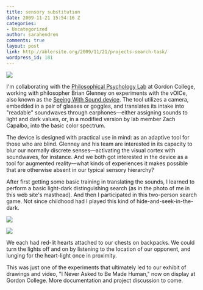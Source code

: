 ```yaml
---
title: sensory substitution
date: 2009-11-21 15:54:16 Z
categories:
- Uncategorized
author: sarahendren
comments: true
layout: post
link: http://ablersite.org/2009/11/21/projects-search-task/
wordpress_id: 181
---
```


[![](http://ablersite.files.wordpress.com/2009/11/searchtask1.jpg?w=1024)](http://ablersite.files.wordpress.com/2009/11/searchtask1.jpg)

I'm collaborating with the [Philosophical Psychology Lab](http://ppl.gordon.edu/) at Gordon College, working with philosopher Brian Glenney on experiments with the vOICe, also known as the [Seeing With Sound device](http://www.seeingwithsound.com/). The tool utilizes a camera, embedded in a pair of glasses or goggles, and translates its intake into "readable" soundwaves through earphones—either assigning sounds to light and dark values, or, in a modified version by lab member Zach Capalbo, into the basic color spectrum.

The device is designed with practical use in mind: as an adaptive tool for those who are blind. Glenney and his team are interested in its capacity to blur our normally discrete senses—activating the visual cortex with soundwaves, for instance. And we both got interested in the device as a tool for augmented reality—what kinds of experiences it makes possible that are otherwise absent in our typical sensory hierarchy?

After first getting some basic training in translating the sounds, I learned to perform a basic light-dark distinguishing search (as in the photo of me in this web site's masthead). And then I participated in this two-person search game. Not since childhood had I played this kind of hide-and-seek-in-the-dark.

[![](http://ablersite.files.wordpress.com/2009/11/searchtask2-2.jpg)](http://ablersite.files.wordpress.com/2009/11/searchtask2-2.jpg)

[![](http://ablersite.files.wordpress.com/2009/11/searchtask2-3.jpg)](http://ablersite.files.wordpress.com/2009/11/searchtask2-3.jpg)

We each had red-lit hearts attached to our chests on backpacks. We could turn the lights off and on by listening to the location of our opponent, and lunging for the heart-light once in proximity.

This was just one of the experiments that ultimately led to our exhibit of drawings and video, "I Never Asked to Be Made Human," now on display at Gordon College. More documentation and project discussion to come.

